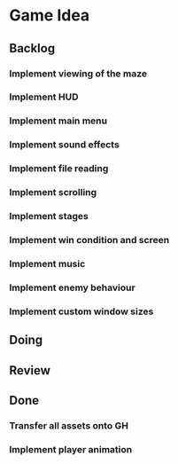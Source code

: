 # Game Idea

## Backlog

### Implement viewing of the maze
### Implement HUD
### Implement main menu
### Implement sound effects
### Implement file reading
### Implement scrolling
### Implement stages
### Implement win condition and screen
### Implement music
### Implement enemy behaviour
### Implement custom window sizes

## Doing

## Review

## Done
### Transfer all assets onto GH
### Implement player animation

